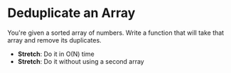 # Deduplicate an Array

You're given a sorted array of numbers. Write a function that will take that array and remove its duplicates.

- **Stretch**: Do it in O(N) time
- **Stretch**: Do it without using a second array